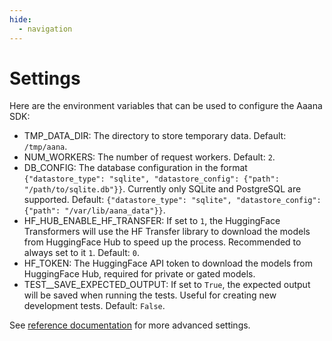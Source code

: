 ```yaml
---
hide:
  - navigation
---
```


<style>
.md-content .md-typeset h1 { 
  position: absolute;
  left: -999px;
}
</style>


# Settings

Here are the environment variables that can be used to configure the Aaana SDK:

- TMP_DATA_DIR: The directory to store temporary data. Default: `/tmp/aana`.
- NUM_WORKERS: The number of request workers. Default: `2`.
- DB_CONFIG: The database configuration in the format `{"datastore_type": "sqlite", "datastore_config": {"path": "/path/to/sqlite.db"}}`. Currently only SQLite and PostgreSQL are supported. Default: `{"datastore_type": "sqlite", "datastore_config": {"path": "/var/lib/aana_data"}}`.
- HF_HUB_ENABLE_HF_TRANSFER: If set to `1`, the HuggingFace Transformers will use the HF Transfer library to download the models from HuggingFace Hub to speed up the process. Recommended to always set to it `1`. Default: `0`.
- HF_TOKEN: The HuggingFace API token to download the models from HuggingFace Hub, required for private or gated models.
- TEST__SAVE_EXPECTED_OUTPUT: If set to `True`, the expected output will be saved when running the tests. Useful for creating new development tests. Default: `False`.


See [reference documentation](./../reference/settings.md#aana.configs.Settings) for more advanced settings.
